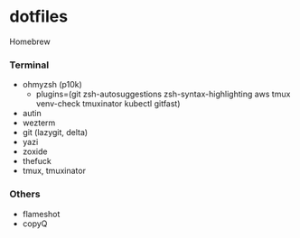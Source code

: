 # dotfiles
Homebrew
### Terminal
- ohmyzsh (p10k)
    - plugins=(git zsh-autosuggestions zsh-syntax-highlighting aws tmux venv-check tmuxinator kubectl gitfast)
- autin
- wezterm
- git (lazygit, delta)
- yazi
- zoxide
- thefuck
- tmux, tmuxinator

### Others
- flameshot
- copyQ
